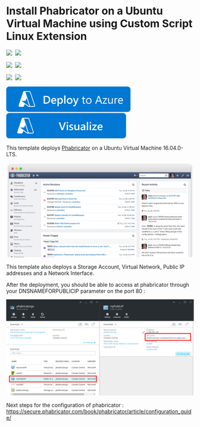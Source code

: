 # Install Phabricator on a Ubuntu Virtual Machine using Custom Script Linux Extension

<IMG SRC="https://azurequickstartsservice.blob.core.windows.net/badges/phabricator-on-ubuntu/PublicLastTestDate.svg" />&nbsp;
<IMG SRC="https://azurequickstartsservice.blob.core.windows.net/badges/phabricator-on-ubuntu/PublicDeployment.svg" />&nbsp;

<IMG SRC="https://azurequickstartsservice.blob.core.windows.net/badges/phabricator-on-ubuntu/FairfaxLastTestDate.svg" />&nbsp;
<IMG SRC="https://azurequickstartsservice.blob.core.windows.net/badges/phabricator-on-ubuntu/FairfaxDeployment.svg" />&nbsp;

<IMG SRC="https://azurequickstartsservice.blob.core.windows.net/badges/phabricator-on-ubuntu/BestPracticeResult.svg" />&nbsp;
<IMG SRC="https://azurequickstartsservice.blob.core.windows.net/badges/phabricator-on-ubuntu/CredScanResult.svg" />&nbsp;

<a href="https://portal.azure.com/#create/Microsoft.Template/uri/https%3A%2F%2Fraw.githubusercontent.com%2FAzure%2Fazure-quickstart-templates%2Fmaster%2Fphabricator-on-ubuntu%2Fazuredeploy.json" target="_blank">
    <img src="https://raw.githubusercontent.com/Azure/azure-quickstart-templates/master/1-CONTRIBUTION-GUIDE/images/deploytoazure.svg"/>
</a>
<a href="http://armviz.io/#/?load=https%3A%2F%2Fraw.githubusercontent.com%2FAzure%2Fazure-quickstart-templates%2Fmaster%2Fphabricator-on-ubuntu%2Fazuredeploy.json" target="_blank">
    <img src="https://raw.githubusercontent.com/Azure/azure-quickstart-templates/master/1-CONTRIBUTION-GUIDE/images/visualizebutton.svg"/>
</a>

This template deploys [Phabricator](http://phabricator.org/) on a Ubuntu Virtual Machine 16.04.0-LTS.

![phabricator img](./images/landing.png)

This template also deploys a Storage Account, Virtual Network, Public IP addresses and a Network Interface.

After the deployment, you should be able to access at phabricator through your DNSNAMEFORPUBLICIP parameter on the port 80 :

![phabricator img](./images/phabricatorHowTo.png)

Next steps for the configuration of phabricator : https://secure.phabricator.com/book/phabricator/article/configuration_guide/ 

